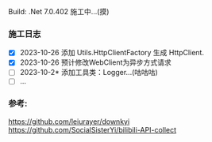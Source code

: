 Build: .Net 7.0.402
施工中...(摸)

### 施工日志
- [x] 2023-10-26 添加 Utils.HttpClientFactory 生成 HttpClient.
- [x] 2023-10-26 预计修改WebClient为异步方式请求
- [ ] 2023-10-2* 添加工具类：Logger...(咕咕咕)
- [ ] ...

### 参考: 
https://github.com/leiurayer/downkyi
https://github.com/SocialSisterYi/bilibili-API-collect